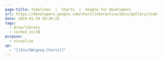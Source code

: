 ```yaml
---
page-title: Timelines  |  Charts  |  Google for Developers
url: https://developers.google.com/chart/interactive/docs/gallery/timeline?authuser=0
date: 2024-01-19 18:20:22
tags:
  - A/sw/library
  - cached_in/1N
purpose:
  - visualize
up:
  - "[[Inv/SW/goog.Charts]]"
---
```

